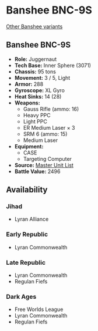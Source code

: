 # Banshee BNC-9S 

[Other Banshee variants](../banshee.md) 

## Banshee BNC-9S 

- **Role:** Juggernaut 
- **Tech Base:** Inner Sphere (3071) 
- **Chassis:** 95 tons 
- **Movement:** 3 / 5, Light 
- **Armor:** 288 
- **Gyroscope:** XL Gyro 
- **Heat Sinks:** 14 (28) 
- **Weapons:** 
  - Gauss Rifle (ammo: 16) 
  - Heavy PPC 
  - Light PPC 
  - ER Medium Laser × 3 
  - SRM 6 (ammo: 15) 
  - Medium Laser 
- **Equipment:** 
  - CASE 
  - Targeting Computer 
- **Source:** [Master Unit List](http://masterunitlist.info/Unit/Details/3788/banshee-bnc-9s) 
- **Battle Value:** 2496 

## Availability 

### Jihad 

- Lyran Alliance 

### Early Republic 

- Lyran Commonwealth 

### Late Republic 

- Lyran Commonwealth 
- Regulan Fiefs 

### Dark Ages 

- Free Worlds League 
- Lyran Commonwealth 
- Regulan Fiefs 

